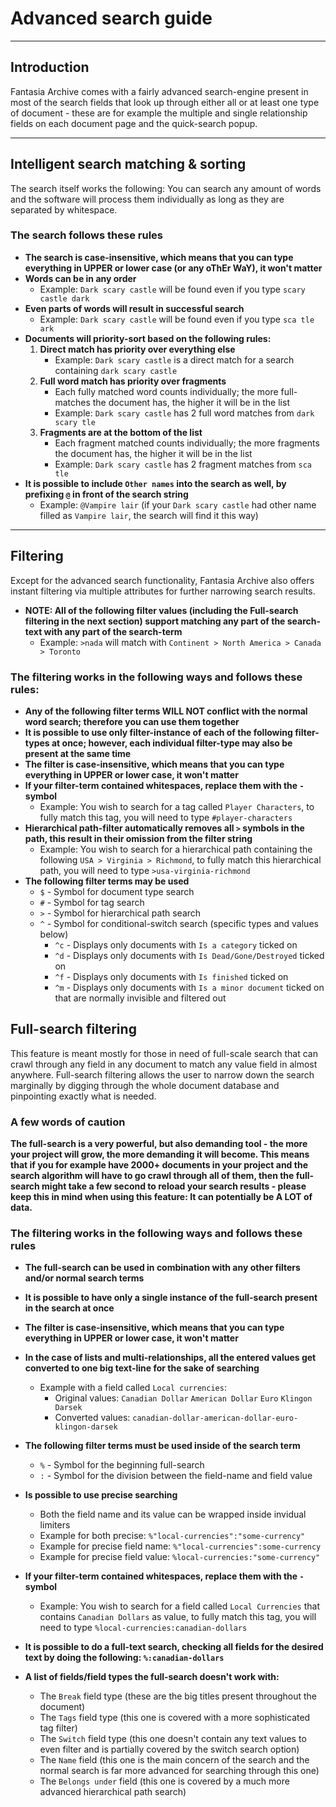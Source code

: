 
# Advanced search guide

---

## Introduction

Fantasia Archive comes with a fairly advanced search-engine present in most of the search fields that look up through either all or at least one type of document - these are for example the multiple and single relationship fields on each document page and the quick-search popup.

---

## Intelligent search matching & sorting

The search itself works the following: You can search any amount of words and the software will process them individually as long as they are separated by whitespace.

### The search follows these rules

- **The search is case-insensitive, which means that you can type everything in UPPER or lower case (or any oThEr WaY), it won't matter**
- **Words can be in any order**
  - Example: `Dark scary castle` will be found even if you type `scary castle dark`
- **Even parts of words will result in successful search**
  - Example: `Dark scary castle` will be found even if you type `sca tle ark`
- **Documents will priority-sort based on the following rules:**
  1. **Direct match has priority over everything else**
      - Example: `Dark scary castle` is a direct match for a search containing `dark scary castle`
  2. **Full word match has priority over fragments**
      - Each fully matched word counts individually; the more full-matches the document has, the higher it will be in the list
      - Example: `Dark scary castle` has 2 full word matches from `dark scary tle`
  3. **Fragments are at the bottom of the list**
      - Each fragment matched counts individually; the more fragments the document has, the higher it will be in the list
      - Example: `Dark scary castle` has 2 fragment matches from `sca tle`
- **It is possible to include `Other names` into the search as well, by prefixing `@` in front of the search string**
  - Example: `@Vampire lair` (if your `Dark scary castle` had other name filled as `Vampire lair`, the search will find it this way)

---

## Filtering

Except for the advanced search functionality, Fantasia Archive also offers instant filtering via multiple attributes for further narrowing search results.

- **NOTE: All of the following filter values (including the Full-search filtering in the next section) support matching any part of the search-text with any part of the search-term**
  - Example: `>nada` will match with `Continent > North America > Canada > Toronto`

### The filtering works in the following ways and follows these rules:

- **Any of the following filter terms WILL NOT conflict with the normal word search; therefore you can use them together**
- **It is possible to use only filter-instance of each of the following filter-types at once; however, each individual filter-type may also be present at the same time**
- **The filter is case-insensitive, which means that you can type everything in UPPER or lower case, it won't matter**
- **If your filter-term contained whitespaces, replace them with the `-` symbol**
  - Example: You wish to search for a tag called `Player Characters`, to fully match this tag, you will need to type `#player-characters`
- **Hierarchical path-filter automatically removes all `>` symbols in the path, this result in their omission from the filter string**
  - Example: You wish to search for a hierarchical path containing the following `USA > Virginia > Richmond`, to fully match this hierarchical path, you will need to type `>usa-virginia-richmond`
- **The following filter terms may be used**
  - `$` - Symbol for document type search
  - `#` - Symbol for tag search
  - `>` - Symbol for hierarchical path search
  - `^` - Symbol for conditional-switch search (specific types and values below)
    - `^c` - Displays only documents with `Is a category` ticked on
    - `^d` - Displays only documents with `Is Dead/Gone/Destroyed` ticked on
    - `^f` - Displays only documents with `Is finished` ticked on
    - `^m` - Displays only documents with `Is a minor document` ticked on that are normally invisible and filtered out

## Full-search filtering

This feature is meant mostly for those in need of full-scale search that can crawl through any field in any document to match any value field in almost anywhere. Full-search filtering allows the user to narrow down the search marginally by digging through the whole document database and pinpointing exactly what is needed.

### A few words of caution

**The full-search is a very powerful, but also demanding tool - the more your project will grow, the more demanding it will become. This means that if you for example have 2000+ documents in your project and the search algorithm will have to go crawl through all of them, then the full-search might take a few second to reload your search results - please keep this in mind when using this feature: It can potentially be A LOT of data.**

### The filtering works in the following ways and follows these rules

- **The full-search can be used in combination with any other filters and/or normal search terms**
- **It is possible to have only a single instance of the full-search present in the search at once**
- **The filter is case-insensitive, which means that you can type everything in UPPER or lower case, it won't matter**
- **In the case of lists and multi-relationships, all the entered values get converted to one big text-line for the sake of searching**
  - Example with a field called `Local currencies`:
    - Original values: `Canadian Dollar` `American Dollar` `Euro` `Klingon Darsek`
    - Converted values: `canadian-dollar-american-dollar-euro-klingon-darsek`
- **The following filter terms must be used inside of the search term**
  - `%` - Symbol for the beginning full-search
  - `:` - Symbol for the division between the field-name and field value
- **Is possible to use precise searching**
  - Both the field name and its value can be wrapped inside invidual limiters
  - Example for both precise: `%"local-currencies":"some-currency"`
  - Example for precise field name: `%"local-currencies":some-currency`
  - Example for precise field value: `%local-currencies:"some-currency"`

- **If your filter-term contained whitespaces, replace them with the `-` symbol**
  - Example: You wish to search for a field called `Local Currencies` that contains `Canadian Dollars` as value, to fully match this tag, you will need to type `%local-currencies:canadian-dollars`
- **It is possible to do a full-text search, checking all fields for the desired text by doing the following: `%:canadian-dollars`**
- **A list of fields/field types the full-search doesn't work with:**
  - The `Break` field type (these are the big titles present throughout the document)
  - The `Tags` field type (this one is covered with a more sophisticated tag filter)
  - The `Switch` field type (this one doesn't contain any text values to even filter and is partially covered by the switch search option)
  - The `Name` field (this one is the main concern of the search and the normal search is far more advanced for searching through this one)
  - The `Belongs under` field (this one is covered by a much more advanced hierarchical path search)
